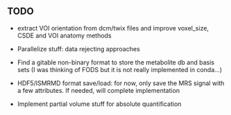 ## TODO

* extract VOI orientation from dcm/twix files and improve voxel_size, CSDE and VOI anatomy methods

* Parallelize stuff: data rejecting approaches

* Find a gitable non-binary format to store the metabolite db and basis sets (I was thinking of FODS but it is not really implemented in conda...)

* HDF5/ISMRMD format save/load: for now, only save the MRS signal with a few attributes. If needed, will complete implementation

* Implement partial volume stuff for absolute quantification

